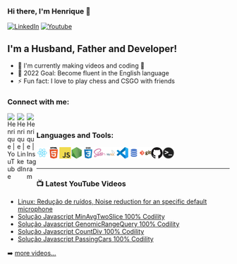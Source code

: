 ### Hi there, I'm Henrique 👋

[![LinkedIn](https://img.shields.io/website?label=linkedin.com&style=for-the-badge&url=https%3A%2F%2Flinkedin.com)](https://www.linkedin.com/in/hpeluzio)
[![Youtube](https://img.shields.io/website?label=youtube.com&style=for-the-badge&url=https%3A%2F%2Fyoutube.com)](https://www.youtube.com/hpeluzio)

## I'm a Husband, Father and Developer!

- 🌱 I'm currently making videos and coding 🤣
- 🥅 2022 Goal: Become fluent in the English language
- ⚡ Fun fact: I love to play chess and CSGO with friends

### Connect with me:

[<img align="left" alt="Henrique | YouTube" width="22px" src="https://cdn.jsdelivr.net/npm/simple-icons@v3/icons/youtube.svg" />](https://youtube.com/hpeluzio)
[<img align="left" alt="Henrique | LinkedIn" width="22px" src="https://cdn.jsdelivr.net/npm/simple-icons@v3/icons/linkedin.svg" />](https://www.linkedin.com/in/hpeluzio)
[<img align="left" alt="Henrique | Instagram" width="22px" src="https://cdn.jsdelivr.net/npm/simple-icons@v3/icons/instagram.svg" />](https://www.instagram.com/hpeluzio)

<br />

### Languages and Tools:

<img align="left" alt="React" width="26px" src="https://raw.githubusercontent.com/github/explore/80688e429a7d4ef2fca1e82350fe8e3517d3494d/topics/react/react.png" />
<img align="left" alt="HTML5" width="26px" src="https://raw.githubusercontent.com/github/explore/80688e429a7d4ef2fca1e82350fe8e3517d3494d/topics/html/html.png" />
<img align="left" alt="JavaScript" width="26px" src="https://raw.githubusercontent.com/github/explore/80688e429a7d4ef2fca1e82350fe8e3517d3494d/topics/javascript/javascript.png" />
<img align="left" alt="Node.js" width="26px" src="https://raw.githubusercontent.com/github/explore/80688e429a7d4ef2fca1e82350fe8e3517d3494d/topics/nodejs/nodejs.png" />
<img align="left" alt="CSS3" width="26px" src="https://raw.githubusercontent.com/github/explore/80688e429a7d4ef2fca1e82350fe8e3517d3494d/topics/css/css.png" />
<img align="left" alt="Sass" width="26px" src="https://raw.githubusercontent.com/github/explore/80688e429a7d4ef2fca1e82350fe8e3517d3494d/topics/sass/sass.png" />
<img align="left" alt="MySQL" width="26px" src="https://raw.githubusercontent.com/github/explore/80688e429a7d4ef2fca1e82350fe8e3517d3494d/topics/mysql/mysql.png" />
<img align="left" alt="Visual Studio Code" width="26px" src="https://raw.githubusercontent.com/github/explore/80688e429a7d4ef2fca1e82350fe8e3517d3494d/topics/visual-studio-code/visual-studio-code.png" />
<img align="left" alt="SQL" width="26px" src="https://raw.githubusercontent.com/github/explore/80688e429a7d4ef2fca1e82350fe8e3517d3494d/topics/sql/sql.png" />
<img align="left" alt="Git" width="26px" src="https://raw.githubusercontent.com/github/explore/80688e429a7d4ef2fca1e82350fe8e3517d3494d/topics/git/git.png" />
<img align="left" alt="GitHub" width="26px" src="https://raw.githubusercontent.com/github/explore/78df643247d429f6cc873026c0622819ad797942/topics/github/github.png" />
<img align="left" alt="Terminal" width="26px" src="https://raw.githubusercontent.com/github/explore/80688e429a7d4ef2fca1e82350fe8e3517d3494d/topics/terminal/terminal.png" />

<br />
<br />

---

### 📺 Latest YouTube Videos

<!-- YOUTUBE:START -->
- [Linux: Redução de ruídos, Noise reduction for an specific default microphone](https://www.youtube.com/watch?v=D4CY6c-y8vM)
- [Solução Javascript MinAvgTwoSlice 100% Codility](https://www.youtube.com/watch?v=xs1bCr-s5iM)
- [Solução Javascript GenomicRangeQuery 100% Codility](https://www.youtube.com/watch?v=CpOxVM7bRf8)
- [Solução Javascript CountDiv 100% Codility](https://www.youtube.com/watch?v=pBeWejfh99A)
- [Solução Javascript PassingCars 100% Codility](https://www.youtube.com/watch?v=kOM0mRz7Gvs)
<!-- YOUTUBE:END -->

➡️ [more videos...](https://youtube.com/hpeluzio)
